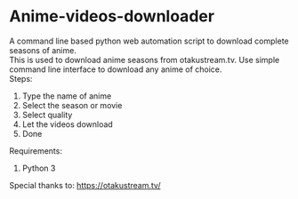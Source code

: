 # Anime-videos-downloader
A command line based python web automation script to download complete seasons of anime.  
This is used to download anime seasons from otakustream.tv. Use simple command line interface to download any anime of choice.  
Steps:  
  1. Type the name of anime  
  2. Select the season or movie  
  3. Select quality  
  4. Let the videos download  
  5. Done  
  
Requirements:  
  1. Python 3  
  
Special thanks to: https://otakustream.tv/  
